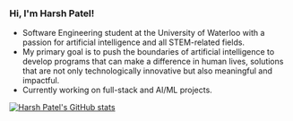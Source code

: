 ### Hi, I'm Harsh Patel!

- Software Engineering student at the University of Waterloo with a passion for artificial intelligence and all STEM-related fields. 
- My primary goal is to push the boundaries of artificial intelligence to develop programs that can make a difference in human lives, solutions that are not only technologically innovative but also meaningful and impactful. 
- Currently working on full-stack and AI/ML projects.

[![Harsh Patel's GitHub stats](https://github-readme-stats.vercel.app/api?username=HarshPatel137&show_icons=true&theme=gotham&hide=contribs,prs)](https://github.com/HarshPatel137/github-readme-stats)
